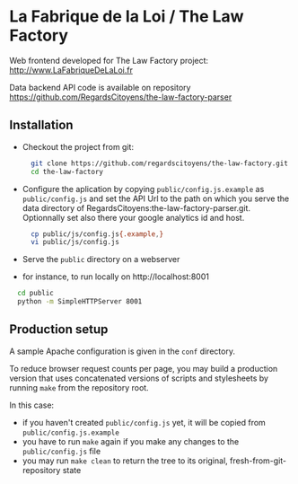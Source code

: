 La Fabrique de la Loi / The Law Factory
=======================================

Web frontend developed for The Law Factory project: http://www.LaFabriqueDeLaLoi.fr

Data backend API code is available on repository https://github.com/RegardsCitoyens/the-law-factory-parser

## Installation

* Checkout the project from git:

  ```bash
    git clone https://github.com/regardscitoyens/the-law-factory.git
    cd the-law-factory
  ```

* Configure the aplication by copying `public/config.js.example` as `public/config.js` and set the API Url to the path on which you serve the data directory of RegardsCitoyens:the-law-factory-parser.git. Optionnally set also there your google analytics id and host.

  ```bash
    cp public/js/config.js{.example,}
    vi public/js/config.js
  ```

* Serve the `public` directory on a webserver
 - for instance, to run locally on http://localhost:8001

  ```bash
    cd public
    python -m SimpleHTTPServer 8001
  ```

## Production setup

A sample Apache configuration is given in the `conf` directory.

To reduce browser request counts per page, you may build a production version that uses concatenated versions of scripts and stylesheets by running `make` from the repository root.

In this case:
* if you haven't created `public/config.js` yet, it will be copied from `public/config.js.example`
* you have to run `make` again if you make any changes to the `public/config.js` file
* you may run `make clean` to return the tree to its original, fresh-from-git-repository state

